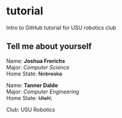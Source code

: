 # tutorial
Intro to GitHub tutorial for USU robotics club

## Tell me about yourself ##
Name: **Joshua Frerichs**\
Major: *Computer Science*\
Home State: ~~Nebraska~~

Name: **Tanner Dalde**\
Major: *Computer Engineering*\
Home State: ~~Utah~~\

Club: USU Robotics


